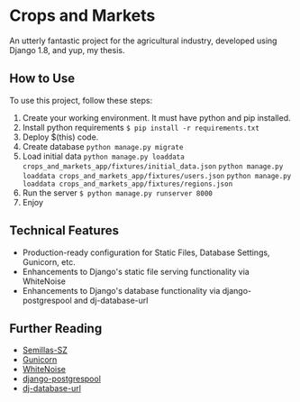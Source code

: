 # Crops and Markets

An utterly fantastic project for the agricultural industry, developed using Django 1.8, and yup, my thesis.

## How to Use

To use this project, follow these steps:

1. Create your working environment.
	It must have python and pip installed.
2. Install python requirements
	`$ pip install -r requirements.txt`
3. Deploy $(this) code.
4. Create database
	`python manage.py migrate`
5. Load initial data
	`python manage.py loaddata crops_and_markets_app/fixtures/initial_data.json`
	`python manage.py loaddata crops_and_markets_app/fixtures/users.json`
	`python manage.py loaddata crops_and_markets_app/fixtures/regions.json`
6. Run the server
	`$ python manage.py runserver 8000`
7. Enjoy

## Technical Features

- Production-ready configuration for Static Files, Database Settings, Gunicorn, etc.
- Enhancements to Django's static file serving functionality via WhiteNoise
- Enhancements to Django's database functionality via django-postgrespool and dj-database-url

## Further Reading

- [Semillas-SZ](http://www.semillas-sz.com/)
- [Gunicorn](https://warehouse.python.org/project/gunicorn/)
- [WhiteNoise](https://warehouse.python.org/project/whitenoise/)
- [django-postgrespool](https://warehouse.python.org/project/django-postgrespool/)
- [dj-database-url](https://warehouse.python.org/project/dj-database-url/)
